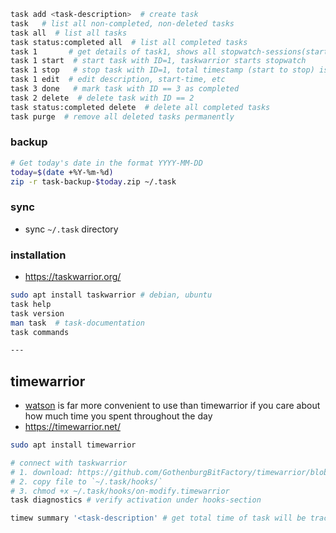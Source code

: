 ```bash
task add <task-description>  # create task
task   # list all non-completed, non-deleted tasks
task all  # list all tasks
task status:completed all  # list all completed tasks
task 1       # get details of task1, shows all stopwatch-sessions(start/stop)
task 1 start  # start task with ID=1, taskwarrior starts stopwatch
task 1 stop   # stop task with ID=1, total timestamp (start to stop) is saved in details
task 1 edit  # edit description, start-time, etc
task 3 done   # mark task with ID == 3 as completed
task 2 delete  # delete task with ID == 2
task status:completed delete  # delete all completed tasks
task purge  # remove all deleted tasks permanently
```


### backup

```bash
# Get today's date in the format YYYY-MM-DD
today=$(date +%Y-%m-%d)
zip -r task-backup-$today.zip ~/.task
```
### sync 
- sync `~/.task` directory

### installation

- https://taskwarrior.org/

```bash
sudo apt install taskwarrior # debian, ubuntu
task help
task version
man task  # task-documentation
task commands

---

```
## timewarrior

- [watson](./watson.md) is far more convenient to use than timewarrior if you care about how much time you spent throughout the day
- https://timewarrior.net/

```bash
sudo apt install timewarrior

# connect with taskwarrior
# 1. download: https://github.com/GothenburgBitFactory/timewarrior/blob/develop/ext/on-modify.timewarrior
# 2. copy file to `~/.task/hooks/`
# 3. chmod +x ~/.task/hooks/on-modify.timewarrior
task diagnostics # verify activation under hooks-section

timew summary '<task-description' # get total time of task will be tracked on `task start <id>` and `task stop <id>`
```
